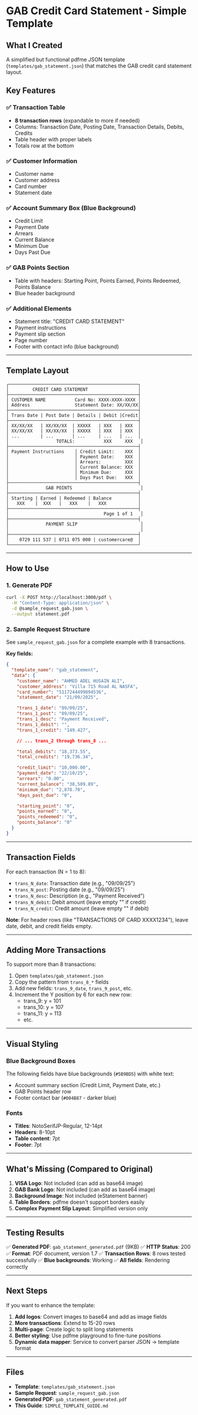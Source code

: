 # GAB Credit Card Statement - Simple Template

## What I Created

A simplified but functional pdfme JSON template (`templates/gab_statement.json`) that matches the GAB credit card statement layout.

## Key Features

### ✅ Transaction Table
- **8 transaction rows** (expandable to more if needed)
- Columns: Transaction Date, Posting Date, Transaction Details, Debits, Credits
- Table header with proper labels
- Totals row at the bottom

### ✅ Customer Information
- Customer name
- Customer address
- Card number
- Statement date

### ✅ Account Summary Box (Blue Background)
- Credit Limit
- Payment Date
- Arrears
- Current Balance
- Minimum Due
- Days Past Due

### ✅ GAB Points Section
- Table with headers: Starting Point, Points Earned, Points Redeemed, Points Balance
- Blue header background

### ✅ Additional Elements
- Statement title: "CREDIT CARD STATEMENT"
- Payment instructions
- Payment slip section
- Page number
- Footer with contact info (blue background)

---

## Template Layout

```
┌─────────────────────────────────────────────────┐
│         CREDIT CARD STATEMENT                   │
├─────────────────────────────────────────────────┤
│ CUSTOMER NAME           Card No: XXXX-XXXX-XXXX │
│ Address                 Statement Date: XX/XX/XX│
├─────────────────────────────────────────────────┤
│ Trans Date | Post Date | Details | Debit |Credit│
├─────────────────────────────────────────────────┤
│ XX/XX/XX   | XX/XX/XX  | XXXXX   | XXX   | XXX  │
│ XX/XX/XX   | XX/XX/XX  | XXXXX   | XXX   | XXX  │
│ ...        | ...       | ...     | ...   | ...  │
│                  TOTALS:           XXX     XXX   │
├─────────────────────────────────────────────────┤
│ Payment Instructions    │ Credit Limit:    XXX  │
│                         │ Payment Date:    XXX  │
│                         │ Arrears:         XXX  │
│                         │ Current Balance: XXX  │
│                         │ Minimum Due:     XXX  │
│                         │ Days Past Due:   XXX  │
├─────────────────────────────────────────────────┤
│              GAB POINTS                          │
├─────────────────────────────────────────────────┤
│ Starting | Earned | Redeemed | Balance          │
│   XXX    |  XXX   |   XXX    |   XXX            │
├─────────────────────────────────────────────────┤
│                                    Page 1 of 1   │
├─────────────────────────────────────────────────┤
│              PAYMENT SLIP                        │
│                                                  │
├─────────────────────────────────────────────────┤
│    0729 111 537 | 0711 075 000 | customercare@  │
└─────────────────────────────────────────────────┘
```

---

## How to Use

### 1. Generate PDF

```bash
curl -X POST http://localhost:3000/pdf \
  -H "Content-Type: application/json" \
  -d @sample_request_gab.json \
  --output statement.pdf
```

### 2. Sample Request Structure

See `sample_request_gab.json` for a complete example with 8 transactions.

**Key fields:**
```json
{
  "template_name": "gab_statement",
  "data": {
    "customer_name": "AHMED ADEL HUSAIN ALI",
    "customer_address": "Villa 715 Road AL NASFA",
    "card_number": "5117244499894536",
    "statement_date": "21/09/2025",

    "trans_1_date": "09/09/25",
    "trans_1_post": "09/09/25",
    "trans_1_desc": "Payment Received",
    "trans_1_debit": "",
    "trans_1_credit": "149.427",

    // ... trans_2 through trans_8 ...

    "total_debits": "18,373.55",
    "total_credits": "19,736.34",

    "credit_limit": "10,000.00",
    "payment_date": "22/10/25",
    "arrears": "0.00",
    "current_balance": "38,509.89",
    "minimum_due": "2,878.70",
    "days_past_due": "0",

    "starting_point": "0",
    "points_earned": "0",
    "points_redeemed": "0",
    "points_balance": "0"
  }
}
```

---

## Transaction Fields

For each transaction (N = 1 to 8):
- `trans_N_date`: Transaction date (e.g., "09/09/25")
- `trans_N_post`: Posting date (e.g., "09/09/25")
- `trans_N_desc`: Description (e.g., "Payment Received")
- `trans_N_debit`: Debit amount (leave empty "" if credit)
- `trans_N_credit`: Credit amount (leave empty "" if debit)

**Note**: For header rows (like "TRANSACTIONS OF CARD XXXX1234"), leave date, debit, and credit fields empty.

---

## Adding More Transactions

To support more than 8 transactions:

1. Open `templates/gab_statement.json`
2. Copy the pattern from `trans_8_*` fields
3. Add new fields: `trans_9_date`, `trans_9_post`, etc.
4. Increment the Y position by 6 for each new row:
   - trans_9: y = 101
   - trans_10: y = 107
   - trans_11: y = 113
   - etc.

---

## Visual Styling

### Blue Background Boxes
The following fields have blue backgrounds (`#5B9BD5`) with white text:
- Account summary section (Credit Limit, Payment Date, etc.)
- GAB Points header row
- Footer contact bar (`#004B87` - darker blue)

### Fonts
- **Titles**: NotoSerifJP-Regular, 12-14pt
- **Headers**: 8-10pt
- **Table content**: 7pt
- **Footer**: 7pt

---

## What's Missing (Compared to Original)

1. **VISA Logo**: Not included (can add as base64 image)
2. **GAB Bank Logo**: Not included (can add as base64 image)
3. **Background Image**: Not included (eStatement banner)
4. **Table Borders**: pdfme doesn't support borders easily
5. **Complex Payment Slip Layout**: Simplified version only

---

## Testing Results

✅ **Generated PDF**: `gab_statement_generated.pdf` (9KB)
✅ **HTTP Status**: 200
✅ **Format**: PDF document, version 1.7
✅ **Transaction Rows**: 8 rows tested successfully
✅ **Blue backgrounds**: Working
✅ **All fields**: Rendering correctly

---

## Next Steps

If you want to enhance the template:

1. **Add logos**: Convert images to base64 and add as image fields
2. **More transactions**: Extend to 15-20 rows
3. **Multi-page**: Create logic to split long statements
4. **Better styling**: Use pdfme playground to fine-tune positions
5. **Dynamic data mapper**: Service to convert parser JSON → template format

---

## Files

- **Template**: `templates/gab_statement.json`
- **Sample Request**: `sample_request_gab.json`
- **Generated PDF**: `gab_statement_generated.pdf`
- **This Guide**: `SIMPLE_TEMPLATE_GUIDE.md`
